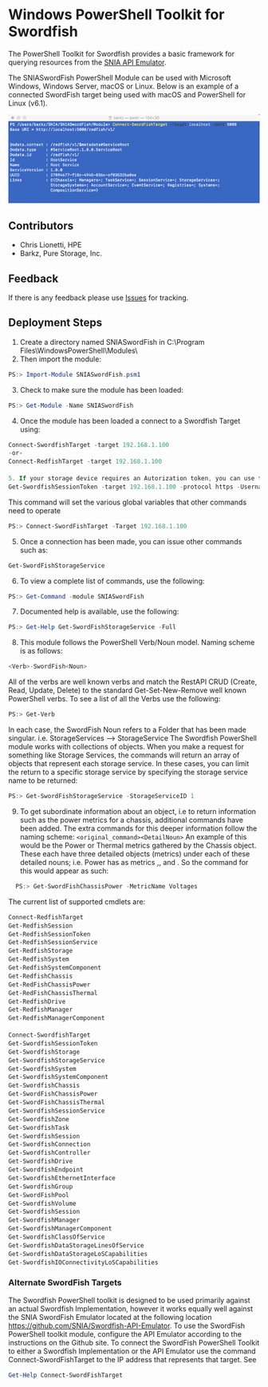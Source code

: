 # Windows PowerShell Toolkit for Swordfish
The PowerShell Toolkit for Swordfish provides a basic framework for querying resources from the [SNIA API Emulator](https://github.com/SNIA/Swordfish-API-Emulator). 

The SNIASwordFish PowerShell Module can be used with Microsoft Windows, Windows Server, macOS or Linux. Below is an example of a connected SwordFish target being used with macOS and PowerShell for Linux (v6.1). 

![SNIASwordFish Example with PowerShell for Linux](https://github.com/SNIA/Swordfish-Powershell-Toolkit/blob/master/SNIASwordFish_pwsh.png)

## Contributors
* Chris Lionetti, HPE
* Barkz, Pure Storage, Inc.

## Feedback
If there is any feedback please use [Issues](https://github.com/SNIA/Swordfish-Powershell-Toolkit/issues) for tracking.

## Deployment Steps
1. Create a directory named SNIASwordFish in C:\Program Files\WindowsPowerShell\Modules\ 
2. Then import the module:
```powershell
PS:> Import-Module SNIASwordFish.psm1
```
3. Check to make sure the module has been loaded:
```powershell
PS:> Get-Module -Name SNIASwordFish
```
4. Once the module has been loaded a connect to a Swordfish Target using:
```powershell
Connect-SwordfishTarget -target 192.168.1.100
-or-
Connect-RedfishTarget -target 192.168.1.100

5. If your storage device requires an Autorization token, you can use the following command to obtain or populate this token. Once this token has been gathered, all further commands will attempt to use the token by default in the rest method header. 
Get-SwordfishSessionToken -target 192.168.1.100 -protocol https -Username chris -password P@ssw0rd!
```
This command will set the various global variables that other commands need to operate
```powershell
PS:> Connect-SwordFishTarget -Target 192.168.1.100
```
5. Once a connection has been made, you can issue other commands such as:
```powershell
Get-SwordFishStorageService
```
6. To view a complete list of commands, use the following:
```powershell
PS:> Get-Command -module SNIASwordFish
```
7. Documented help is available, use the following:
```powershell
PS:> Get-Help Get-SwordFishStorageService -Full
```
8. This module follows the PowerShell Verb/Noun model. Naming scheme is as follows:
```powershell
<Verb>-SwordFish<Noun>
```
All of the verbs are well known verbs and match the RestAPI CRUD (Create, Read, Update, Delete) to the standard Get-Set-New-Remove well known PowerShell verbs. To see a list of all the Verbs use the following:
```powershell
PS:> Get-Verb
```
In each case, the SwordFish Noun refers to a Folder that has been made singular. i.e. StorageServices --> StorageService
The Swordfish PowerShell module works with collections of objects. When you make a request for something like Storage Services, the commands will return an array of objects that represent each storage service. In these cases, you can limit the return to a specific storage service by specifying the storage service name to be returned:
```powershell
PS:> Get-SwordFishStorageService -StorageServiceID 1
```
9. To get subordinate information about an object, i.e to return information such as the power metrics for a chassis, additional commands have been added. The extra commands for this deeper information follow the naming scheme:
```<original_command><DetailNoun>```
An example of this would be the Power or Thermal metrics gathered by the Chassis object. These each have three detailed objects (metrics) under each of these detailed nouns; i.e. Power has as metrics <PowerControl>,<PowerSupplies>, and <Voltages>. So the command for this would appear as such:
```powershell
  PS:> Get-SwordFishChassisPower -MetricName Voltages
``` 
The current list of supported cmdlets are:
```powershell
Connect-RedfishTarget
Get-RedfishSession
Get-RedfishSessionToken
Get-RedfishSessionService
Get-RedfishStorage
Get-RedfishSystem
Get-RedfishSystemComponent
Get-RedfishChassis
Get-RedFishChassisPower
Get-RedFishChassisThermal
Get-RedfishDrive
Get-RedfishManager
Get-RedfishManagerComponent
  
Connect-SwordfishTarget
Get-SwordfishSessionToken
Get-SwordfishStorage
Get-SwordfishStorageService
Get-SwordfishSystem
Get-SwordfishSystemComponent
Get-SwordfishChassis
Get-SwordFishChassisPower
Get-SwordFishChassisThermal
Get-SwordfishSessionService
Get-SwordfishZone
Get-SwordfishTask
Get-SwordfishSession
Get-SwordfishConnection
Get-SwordfishController
Get-SwordfishDrive
Get-SwordfishEndpoint
Get-SwordfishEthernetInterface
Get-SwordfishGroup
Get-SwordFishPool
Get-SwordfishVolume
Get-SwordfishSession
Get-SwordfishManager
Get-SwordfishManagerComponent
Get-SwordfishClassOfService
Get-SwordfishDataStorageLinesOfService
Get-SwordfishDataStorageLoSCapabilities
Get-SwordfishIOConnectivityLoSCapabilities
```
### Alternate SwordFish Targets

The Swordfish PowerShell toolkit is designed to be used primarily against an actual Swordfish Implementation, however it works equally well against the SNIA SwordFish Emulator located at the following location https://github.com/SNIA/Swordfish-API-Emulator. To use the SwordFish PowerShell toolkit module, configure the API Emulator according to the instructions on the Github site.
To connect the SwordFish PowerShell Toolkit to either a Swordfish Implementation or the API Emulator use the command Connect-SwordFishTarget to the IP address that represents that target. See 
```powershell 
Get-Help Connect-SwordFishTarget
```
